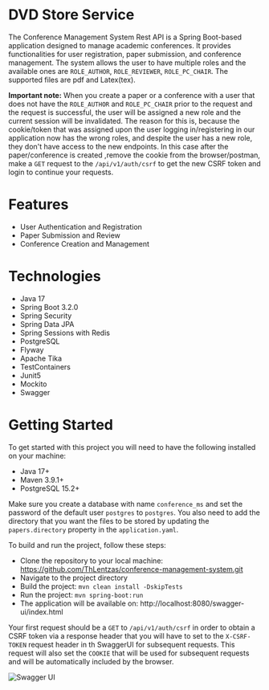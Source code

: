 # DVD Store Service

The Conference Management System Rest API is a Spring Boot-based application designed to manage academic conferences. It provides functionalities for user registration, paper submission, and conference management. 
The system allows the user to have multiple roles and the available ones are `ROLE_AUTHOR`, `ROLE_REVIEWER`, `ROLE_PC_CHAIR`. The supported files are pdf and Latex(tex).

**Important note:** When you create a paper or a conference with a user that does not have the
`ROLE_AUTHOR` and `ROLE_PC_CHAIR` prior to the request and the request is successful, the user will be assigned a new role
and the current session will be invalidated. The reason for this is, because the cookie/token that was assigned upon the user logging in/registering in our application now has the wrong  roles,
and despite the user has a new role, they don't have access to the new endpoints. In this case after the paper/conference is created
,remove the cookie from the browser/postman, make a `GET` request to the `/api/v1/auth/csrf` to get the new CSRF token and login to continue your requests.

# Features
* User Authentication and Registration
* Paper Submission and Review
* Conference Creation and Management

# Technologies
* Java 17
* Spring Boot 3.2.0
* Spring Security
* Spring Data JPA
* Spring Sessions with Redis
* PostgreSQL
* Flyway
* Apache Tika
* TestContainers
* Junit5
* Mockito
* Swagger

# Getting Started
To get started with this project you will need to have the following installed on your machine:

* Java 17+
* Maven 3.9.1+
* PostgreSQL 15.2+

Make sure you create a database with name `conference_ms` and set the password of the default user `postgres` to `postgres`. You also need to add the directory that you want the files to be stored by updating the `papers.directory` property in the `application.yaml`.

To build and run the project, follow these steps:

* Clone the repository to your local machine: https://github.com/ThLentzas/conference-management-system.git
* Navigate to the project directory
* Build the project: `mvn clean install -DskipTests`
* Run the project: `mvn spring-boot:run`
* The application will be available on: http://localhost:8080/swagger-ui/index.html

Your first request should be a `GET` to `/api/v1/auth/csrf` in order to obtain a CSRF token via a response header that you will have to
set to the `X-CSRF-TOKEN` request header in th SwaggerUI for subsequent requests. This request will also set the `COOKIE` that will
be used for subsequent requests and will be automatically included by the browser.

![Swagger UI](https://i.imgur.com/kZwPATm.png)
